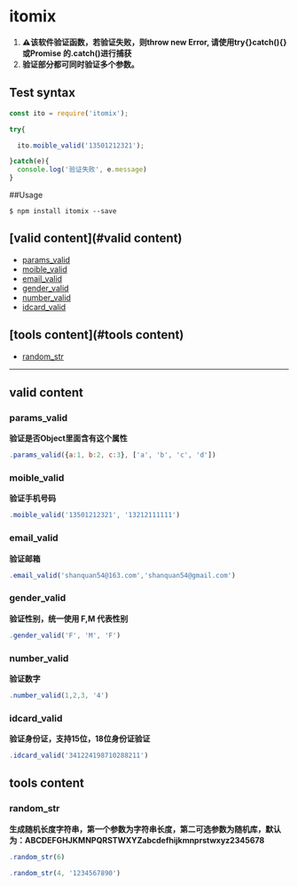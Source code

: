 # itomix

1. **⚠️该软件验证函数，若验证失败，则throw new Error, 请使用try{}catch(){} 或Promise 的.catch()进行捕获**
2. **验证部分都可同时验证多个参数。**

## Test syntax

```js
const ito = require('itomix');

try{

  ito.moible_valid('13501212321');

}catch(e){
  console.log('验证失败', e.message)
}
```

##Usage

```console
$ npm install itomix --save
```

## [valid content](#valid content)

- [params_valid](#params_valid)
- [moible_valid](#moible_valid)
- [email_valid](#email_valid)
- [gender_valid](#gender_valid)
- [number_valid](#number_valid)
- [idcard_valid](#idcard_valid)

## [tools content](#tools content)

- [random_str](#random_str)


***

## valid content

### params_valid
**验证是否Object里面含有这个属性**
```js
.params_valid({a:1, b:2, c:3}, ['a', 'b', 'c', 'd'])
```
### moible_valid 
**验证手机号码**
```js
.moible_valid('13501212321', '13212111111')
```
### email_valid
**验证邮箱**
```js
.email_valid('shanquan54@163.com','shanquan54@gmail.com')
```
### gender_valid
**验证性别，统一使用 F,M 代表性别**
```js
.gender_valid('F', 'M', 'F')
```
### number_valid
**验证数字**
```js
.number_valid(1,2,3, '4')
```
### idcard_valid
**验证身份证，支持15位，18位身份证验证**
```js
.idcard_valid('341224198710288211')
```

## tools content

### random_str
**生成随机长度字符串，第一个参数为字符串长度，第二可选参数为随机库，默认为：ABCDEFGHJKMNPQRSTWXYZabcdefhijkmnprstwxyz2345678**
```js
.random_str(6)
```
```js
.random_str(4, '1234567890')
```